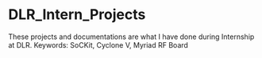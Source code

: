 # DLR_Intern_Projects
These projects and documentations are what I have done during Internship at DLR. Keywords: SoCKit, Cyclone V, Myriad RF Board
